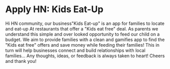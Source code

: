 # Apply HN: Kids Eat-Up

Hi HN community, our business&quot;Kids Eat-up&quot; is an app for families to locate and eat-up At restaurants that offer a &quot;Kids eat free&quot; deal. As parents we understand this simple and over looked opportunity to feed our child on a budget. We aim to provide families with a clean and gamifies app to find the &quot;Kids eat free&quot; offers and save money while feeding their families! This in turn will help businesses connect and build relationships with local families... Any thoughts, ideas, or feedback is always taken to heart! Cheers and thank you!
